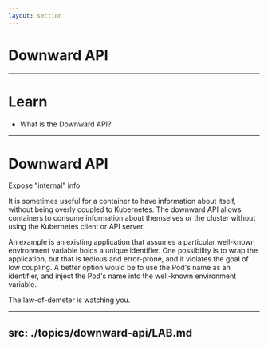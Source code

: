 ```yaml
---
layout: section
---
```


# Downward API

---

# Learn

- What is the Downward API?

---

# Downward API

Expose "internal" info

It is sometimes useful for a container to have information about itself, without being overly coupled to Kubernetes. The downward API allows containers to consume information about themselves or the cluster without using the Kubernetes client or API server.

An example is an existing application that assumes a particular well-known environment variable holds a unique identifier. One possibility is to wrap the application, but that is tedious and error-prone, and it violates the goal of low coupling. A better option would be to use the Pod's name as an identifier, and inject the Pod's name into the well-known environment variable.

The law-of-demeter is watching you.

---
src: ./topics/downward-api/LAB.md
---
